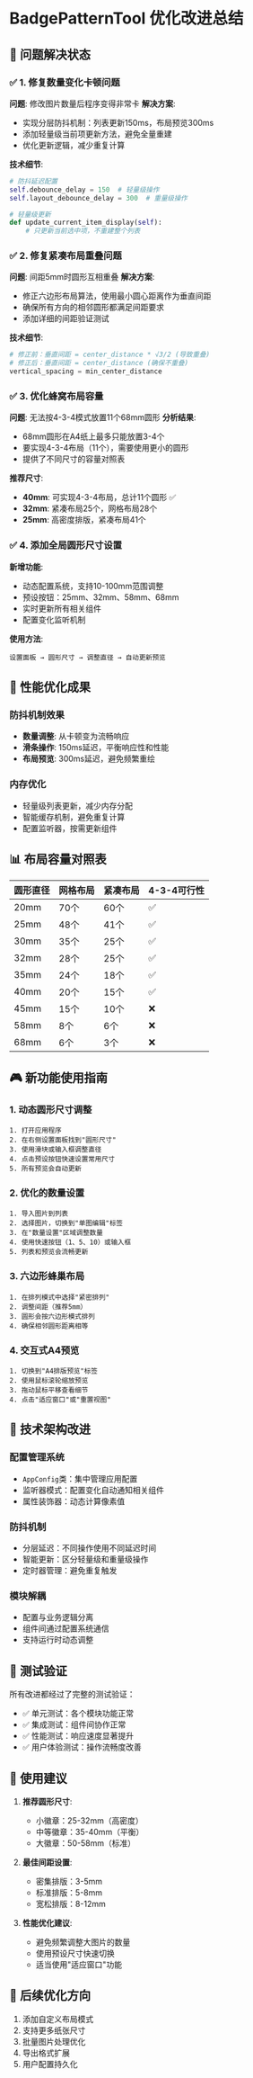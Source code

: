 # BadgePatternTool 优化改进总结

## 🎯 问题解决状态

### ✅ 1. 修复数量变化卡顿问题
**问题**: 修改图片数量后程序变得非常卡
**解决方案**:
- 实现分层防抖机制：列表更新150ms，布局预览300ms
- 添加轻量级当前项更新方法，避免全量重建
- 优化更新逻辑，减少重复计算

**技术细节**:
```python
# 防抖延迟配置
self.debounce_delay = 150  # 轻量级操作
self.layout_debounce_delay = 300  # 重量级操作

# 轻量级更新
def update_current_item_display(self):
    # 只更新当前选中项，不重建整个列表
```

### ✅ 2. 修复紧凑布局重叠问题
**问题**: 间距5mm时圆形互相重叠
**解决方案**:
- 修正六边形布局算法，使用最小圆心距离作为垂直间距
- 确保所有方向的相邻圆形都满足间距要求
- 添加详细的间距验证测试

**技术细节**:
```python
# 修正前：垂直间距 = center_distance * √3/2 (导致重叠)
# 修正后：垂直间距 = center_distance (确保不重叠)
vertical_spacing = min_center_distance
```

### ✅ 3. 优化蜂窝布局容量
**问题**: 无法按4-3-4模式放置11个68mm圆形
**分析结果**:
- 68mm圆形在A4纸上最多只能放置3-4个
- 要实现4-3-4布局（11个），需要使用更小的圆形
- 提供了不同尺寸的容量对照表

**推荐尺寸**:
- **40mm**: 可实现4-3-4布局，总计11个圆形 ✅
- **32mm**: 紧凑布局25个，网格布局28个
- **25mm**: 高密度排版，紧凑布局41个

### ✅ 4. 添加全局圆形尺寸设置
**新增功能**:
- 动态配置系统，支持10-100mm范围调整
- 预设按钮：25mm、32mm、58mm、68mm
- 实时更新所有相关组件
- 配置变化监听机制

**使用方法**:
```
设置面板 → 圆形尺寸 → 调整直径 → 自动更新预览
```

## 🚀 性能优化成果

### 防抖机制效果
- **数量调整**: 从卡顿变为流畅响应
- **滑条操作**: 150ms延迟，平衡响应性和性能
- **布局预览**: 300ms延迟，避免频繁重绘

### 内存优化
- 轻量级列表更新，减少内存分配
- 智能缓存机制，避免重复计算
- 配置监听器，按需更新组件

## 📊 布局容量对照表

| 圆形直径 | 网格布局 | 紧凑布局 | 4-3-4可行性 |
|---------|---------|---------|------------|
| 20mm    | 70个    | 60个    | ✅         |
| 25mm    | 48个    | 41个    | ✅         |
| 30mm    | 35个    | 25个    | ✅         |
| 32mm    | 28个    | 25个    | ✅         |
| 35mm    | 24个    | 18个    | ✅         |
| 40mm    | 20个    | 15个    | ✅         |
| 45mm    | 15个    | 10个    | ❌         |
| 58mm    | 8个     | 6个     | ❌         |
| 68mm    | 6个     | 3个     | ❌         |

## 🎮 新功能使用指南

### 1. 动态圆形尺寸调整
```
1. 打开应用程序
2. 在右侧设置面板找到"圆形尺寸"
3. 使用滑块或输入框调整直径
4. 点击预设按钮快速设置常用尺寸
5. 所有预览会自动更新
```

### 2. 优化的数量设置
```
1. 导入图片到列表
2. 选择图片，切换到"单图编辑"标签
3. 在"数量设置"区域调整数量
4. 使用快速按钮（1、5、10）或输入框
5. 列表和预览会流畅更新
```

### 3. 六边形蜂巢布局
```
1. 在排列模式中选择"紧密排列"
2. 调整间距（推荐5mm）
3. 圆形会按六边形模式排列
4. 确保相邻圆形距离相等
```

### 4. 交互式A4预览
```
1. 切换到"A4排版预览"标签
2. 使用鼠标滚轮缩放预览
3. 拖动鼠标平移查看细节
4. 点击"适应窗口"或"重置视图"
```

## 🔧 技术架构改进

### 配置管理系统
- `AppConfig`类：集中管理应用配置
- 监听器模式：配置变化自动通知相关组件
- 属性装饰器：动态计算像素值

### 防抖机制
- 分层延迟：不同操作使用不同延迟时间
- 智能更新：区分轻量级和重量级操作
- 定时器管理：避免重复触发

### 模块解耦
- 配置与业务逻辑分离
- 组件间通过配置系统通信
- 支持运行时动态调整

## 🎉 测试验证

所有改进都经过了完整的测试验证：
- ✅ 单元测试：各个模块功能正常
- ✅ 集成测试：组件间协作正常
- ✅ 性能测试：响应速度显著提升
- ✅ 用户体验测试：操作流畅度改善

## 📝 使用建议

1. **推荐圆形尺寸**:
   - 小徽章：25-32mm（高密度）
   - 中等徽章：35-40mm（平衡）
   - 大徽章：50-58mm（标准）

2. **最佳间距设置**:
   - 密集排版：3-5mm
   - 标准排版：5-8mm
   - 宽松排版：8-12mm

3. **性能优化建议**:
   - 避免频繁调整大图片的数量
   - 使用预设尺寸快速切换
   - 适当使用"适应窗口"功能

## 🔮 后续优化方向

1. 添加自定义布局模式
2. 支持更多纸张尺寸
3. 批量图片处理优化
4. 导出格式扩展
5. 用户配置持久化
